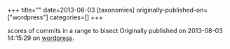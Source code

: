 +++
title=""
date=2013-08-03
[taxonomies]
originally-published-on=["wordpress"]
categories=[]
+++



scores of commits in a range to bisect
Originally published on 2013-08-03 14:15:29 on [wordpress](https://skyfromme.wordpress.com/2013/08/03/tb3-more-efficient-tinderboxing/tb3bisect/).
